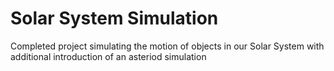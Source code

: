 # Solar System Simulation
Completed project simulating the motion of objects in our Solar System with additional introduction of an asteriod simulation
